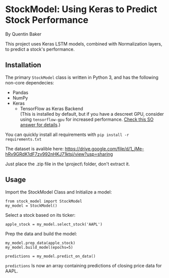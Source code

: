# StockModel: Using Keras to Predict Stock Performance
By Quentin Baker

This project uses Keras LSTM models, combined with Normalization layers, to predict a stock's performance.

## Installation
The primary `StockModel` class is written in Python 3, and has the following non-core dependecies:
* Pandas
* NumPy
* Keras
  * TensorFlow as Keras Backend  
  (This is installed by default, but if you have a descreet GPU, consider using
  `tensorflow-gpu` for increased performance. [Check this SO answer for details][so].)

[so]:https://stackoverflow.com/a/52496209/9952260  
You can quickly install all requirements with `pip install -r requirements.txt`

The dataset is avalible here:
https://drive.google.com/file/d/1_jMe-hRv9GRdK1dF7zv992nHKJ71ktsj/view?usp=sharing

Just place the .zip file in the \project\ folder, don't extract it.
## Usage
Import the StockModel Class and Initialize a model:

    from stock_model import StockModel
    my_model = StockModel()

Select a stock based on its ticker:

    apple_stock = my_model.select_stock('AAPL')
 
Prep the data and build the model:

    my_model.prep_data(apple_stock)
    my_model.build_model(epochs=5)
    
    predictions = my_model.predict_on_data()

`predictions` Is now an array containing predictions of closing price data for AAPL.